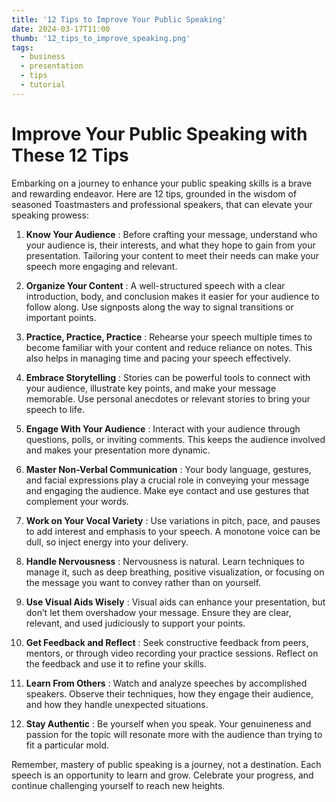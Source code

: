 ```yaml
---
title: '12 Tips to Improve Your Public Speaking'
date: 2024-03-17T11:00
thumb: '12_tips_to_improve_speaking.png'
tags:
  - business
  - presentation
  - tips
  - tutorial
---
```


# Improve Your Public Speaking with These 12 Tips

Embarking on a journey to enhance your public speaking skills is a brave and rewarding endeavor. Here are 12 tips, grounded in the wisdom of seasoned Toastmasters and professional speakers, that can elevate your speaking prowess:

1. **Know Your Audience** : Before crafting your message, understand who your audience is, their interests, and what they hope to gain from your presentation. Tailoring your content to meet their needs can make your speech more engaging and relevant.

2. **Organize Your Content** : A well-structured speech with a clear introduction, body, and conclusion makes it easier for your audience to follow along. Use signposts along the way to signal transitions or important points.

3. **Practice, Practice, Practice** : Rehearse your speech multiple times to become familiar with your content and reduce reliance on notes. This also helps in managing time and pacing your speech effectively.

4. **Embrace Storytelling** : Stories can be powerful tools to connect with your audience, illustrate key points, and make your message memorable. Use personal anecdotes or relevant stories to bring your speech to life.

5. **Engage With Your Audience** : Interact with your audience through questions, polls, or inviting comments. This keeps the audience involved and makes your presentation more dynamic.

6. **Master Non-Verbal Communication** : Your body language, gestures, and facial expressions play a crucial role in conveying your message and engaging the audience. Make eye contact and use gestures that complement your words.

7. **Work on Your Vocal Variety** : Use variations in pitch, pace, and pauses to add interest and emphasis to your speech. A monotone voice can be dull, so inject energy into your delivery.

8. **Handle Nervousness** : Nervousness is natural. Learn techniques to manage it, such as deep breathing, positive visualization, or focusing on the message you want to convey rather than on yourself.

9. **Use Visual Aids Wisely** : Visual aids can enhance your presentation, but don’t let them overshadow your message. Ensure they are clear, relevant, and used judiciously to support your points.

10. **Get Feedback and Reflect** : Seek constructive feedback from peers, mentors, or through video recording your practice sessions. Reflect on the feedback and use it to refine your skills.

11. **Learn From Others** : Watch and analyze speeches by accomplished speakers. Observe their techniques, how they engage their audience, and how they handle unexpected situations.

12. **Stay Authentic** : Be yourself when you speak. Your genuineness and passion for the topic will resonate more with the audience than trying to fit a particular mold.

Remember, mastery of public speaking is a journey, not a destination. Each speech is an opportunity to learn and grow. Celebrate your progress, and continue challenging yourself to reach new heights.
